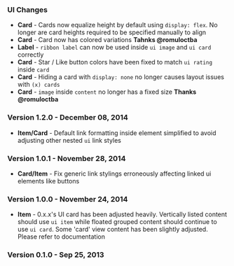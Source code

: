### UI Changes

- **Card** - Cards now equalize height by default using `display: flex`. No longer are card heights required to be specified manually to align
- **Card** - Card now has colored variations **Tahnks @romuloctba**
- **Label** - `ribbon label` can now be used inside `ui image` and `ui card` correctly
- **Card** - Star / Like button colors have been fixed to match `ui rating` inside `card`
- **Card** - Hiding a card with `display: none` no longer causes layout issues with `(x) cards`
- **Card** - `image` inside `content` no longer has a fixed size **Thanks @romuloctba**

### Version 1.2.0 - December 08, 2014

- **Item/Card** - Default link formatting inside element simplified to avoid adjusting other nested ``ui`` link styles

### Version 1.0.1 - November 28, 2014

- **Card/Item** - Fix generic link stylings erroneously affecting linked ui elements like buttons

### Version 1.0.0 - November 24, 2014

- **Item** - 0.x.x's UI card has been adjusted heavily. Vertically listed content should use ``ui item`` while floated grouped content should continue to use ``ui card``. Some 'card' view content has been slightly adjusted. Please refer to documentation

### Version 0.1.0 - Sep 25, 2013